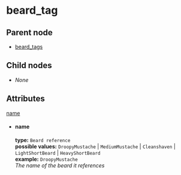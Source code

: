 # beard_tag

## Parent node
- [beard_tags](../../beard_tags)

## Child nodes
- *None*

## Attributes
[name](#name)

- #### name
  **type:**  `Beard reference`  
  **possible values:**  `DroopyMustache` | `MediumMustache` | `Cleanshaven` | `LightShortBeard` | `HeavyShortBeard`  
  **example:**  `DroopyMustache`    
  *The name of the beard it references*    
  
